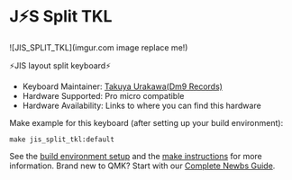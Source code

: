 # J⚡S Split TKL

![JIS_SPLIT_TKL](imgur.com image replace me!)

⚡JIS layout split keyboard⚡

* Keyboard Maintainer: [Takuya Urakawa(Dm9 Records)](https://github.com/hsgw)
* Hardware Supported: Pro micro compatible
* Hardware Availability: Links to where you can find this hardware

Make example for this keyboard (after setting up your build environment):

    make jis_split_tkl:default

See the [build environment setup](https://docs.qmk.fm/#/getting_started_build_tools) and the [make instructions](https://docs.qmk.fm/#/getting_started_make_guide) for more information. Brand new to QMK? Start with our [Complete Newbs Guide](https://docs.qmk.fm/#/newbs).
